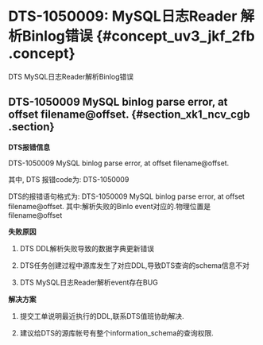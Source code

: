 # DTS-1050009: MySQL日志Reader 解析Binlog错误 {#concept_uv3_jkf_2fb .concept}

DTS MySQL日志Reader解析Binlog错误

## DTS-1050009 MySQL binlog parse error, at offset filename@offset. {#section_xk1_ncv_cgb .section}

**DTS报错信息**

DTS-1050009 MySQL binlog parse error, at offset filename@offset.

其中, DTS 报错code为: DTS-1050009

DTS的报错语句格式为: DTS-1050009 MySQL binlog parse error, at offset filename@offset. 其中:解析失败的Binlo event对应的.物理位置是filename@offset

**失败原因**

1. DTS DDL解析失败导致的数据字典更新错误

2. DTS任务创建过程中源库发生了对应DDL,导致DTS查询的schema信息不对

3. DTS MySQL日志Reader解析event存在BUG

**解决方案**

1. 提交工单说明最近执行的DDL,联系DTS值班协助解决.

2. 建议给DTS的源库帐号有整个information\_schema的查询权限.

